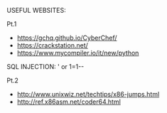 USEFUL WEBSITES:

Pt.1
- https://gchq.github.io/CyberChef/
- https://crackstation.net/
- https://www.mycompiler.io/it/new/python

SQL INJECTION: ' or 1=1--


Pt.2
- http://www.unixwiz.net/techtips/x86-jumps.html
- http://ref.x86asm.net/coder64.html

